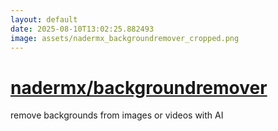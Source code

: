 ```yaml
---
layout: default
date: 2025-08-10T13:02:25.882493
image: assets/nadermx_backgroundremover_cropped.png
---
```


# [nadermx/backgroundremover](https://github.com/nadermx/backgroundremover)

remove backgrounds from images or videos with AI
